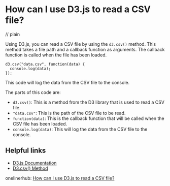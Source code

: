 # How can I use D3.js to read a CSV file?
// plain

Using D3.js, you can read a CSV file by using the `d3.csv()` method. This method takes a file path and a callback function as arguments. The callback function is called when the file has been loaded.

```
d3.csv("data.csv", function(data) {
  console.log(data);
});
```

This code will log the data from the CSV file to the console.

The parts of this code are:
- `d3.csv()`: This is a method from the D3 library that is used to read a CSV file.
- `"data.csv"`: This is the path of the CSV file to be read.
- `function(data)`: This is the callback function that will be called when the CSV file has been loaded.
- `console.log(data)`: This will log the data from the CSV file to the console.

## Helpful links
- [D3.js Documentation](https://github.com/d3/d3/wiki)
- [D3.csv() Method](https://github.com/d3/d3-fetch/blob/master/README.md#csv)

onelinerhub: [How can I use D3.js to read a CSV file?](https://onelinerhub.com/javascript-d3/how-can-i-use-d--js-to-read-a-csv-file)